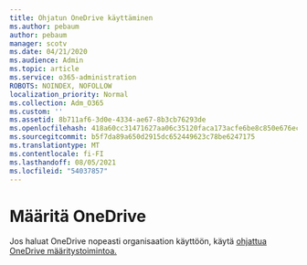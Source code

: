 ```yaml
---
title: Ohjatun OneDrive käyttäminen
ms.author: pebaum
author: pebaum
manager: scotv
ms.date: 04/21/2020
ms.audience: Admin
ms.topic: article
ms.service: o365-administration
ROBOTS: NOINDEX, NOFOLLOW
localization_priority: Normal
ms.collection: Adm_O365
ms.custom: ''
ms.assetid: 8b711af6-3d0e-4334-ae67-8b3cb76293de
ms.openlocfilehash: 418a60cc31471627aa06c35120faca173acfe6be8c850e676ec82fcf9c44673d
ms.sourcegitcommit: b5f7da89a650d2915dc652449623c78be6247175
ms.translationtype: MT
ms.contentlocale: fi-FI
ms.lasthandoff: 08/05/2021
ms.locfileid: "54037857"
---
```

# <a name="set-up-onedrive"></a>Määritä OneDrive

Jos haluat OneDrive nopeasti organisaation käyttöön, käytä [ohjattua OneDrive määritystoimintoa.](https://portal.office.com/onboarding/odfbquickstartguide)
  

